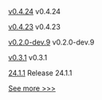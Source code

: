 
[v0.4.24](https://github.com/hyperledger-labs/yui-relayer/releases/tag/v0.4.24) v0.4.24

[v0.4.23](https://github.com/hyperledger-labs/yui-relayer/releases/tag/v0.4.23) v0.4.23

[v0.2.0-dev.9](https://github.com/hyperledger/anoncreds-rs/releases/tag/v0.2.0-dev.9) v0.2.0-dev.9

[v0.3.1](https://github.com/hyperledger/aries-askar/releases/tag/v0.3.1) v0.3.1

[24.1.1](https://github.com/hyperledger/besu/releases/tag/24.1.1) Release 24.1.1


[See more >>>](https://start-here.hyperledger.org/releases)

